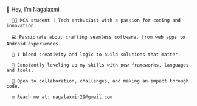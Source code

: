 
👋 Hey, I’m Nagalaxmi

      👨‍🎓 MCA student | Tech enthusiast with a passion for coding and innovation.
      
      💻 Passionate about crafting seamless software, from web apps to Android experiences.
      
      🚀 I blend creativity and logic to build solutions that matter.
      
      🌱 Constantly leveling up my skills with new frameworks, languages, and tools.
      
      🔗 Open to collaboration, challenges, and making an impact through code.
      
      ✉️ Reach me at: nagalaxmir29@gmail.com

